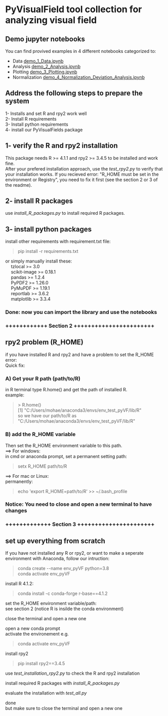 # PyVisualField tool collection for analyzing visual field 


## Demo jupyter notebooks

You can find provived examples in 4 different notebooks categorized to: </br>
- Data [demo_1_Data.ipynb](demo_1_Data.ipynb)
- Analysis [demo_2_Analysis.ipynb](demo_2_Analysis.ipynb)
- Plotting [demo_3_Plotting.ipynb](demo_3_Plotting.ipynb)
- Normalization [demo_4_Normalization_Deviation_Analysis.ipynb](demo_4_Normalization_Deviation_Analysis.ipynb)


## Address the following steps to prepare the system

1- Installs and set R and rpy2 work well </br>
2- Install R requirements </br>
3- Install python requirements </br>
4- install our PyVisualFields package

## 1- verify the R and rpy2 installation
This package needs R >= 4.1.1 and rpy2 >= 3.4.5 to be installed and work fine. </br>
After your prefered installation approach, use the _test_rpy2.py_ to verify that your installation works.
If you recieved error: "R_HOME must be set in the environment or Registry", you need to fix it first (see the section 2 or 3 of the readme). 

## 2- install R packages
use _install_R_packages.py_ to install required R packages.

## 3- install python packages
install other requirements with requirement.txt file:
> pip install -r requirements.txt </br>

or simply manually install these:   </br>
&emsp;    tzlocal >= 3.0 </br>
&emsp;    scikit-image >= 0.18.1 </br>
&emsp;    pandas >= 1.2.4 </br>
&emsp;    PyPDF2 >=  1.26.0 </br>
&emsp;    PyMuPDF >= 1.19.1 </br>
&emsp;    reportlab >=  3.6.2 </br>
&emsp;    matplotlib >= 3.3.4 </br>

### Done: now you can import the library and use the notebooks 
### ++++++++++++ Section 2 +++++++++++++++++++++++

## rpy2 problem (R_HOME)
if you have installed R and rpy2 and have a problem to set the R_HOME error: </br>
Quick fix: </br> 
### A) Get your R path (path/to/R) </br>
in R terminal type R.home() and get the path of installed R. </br>
example: </br>
> \> R.home() </br>
[1] "C:/Users/mohae/anaconda3/envs/env_test_pyVF/lib/R" </br>
so we have our path/to/R as "C:/Users/mohae/anaconda3/envs/env_test_pyVF/lib/R" 

### B) add the R_HOME variable
Then set the R_HOME environment variable to this path. </br>
==> For windows:</br>
in cmd or anaconda prompt, set a permanent setting path:
> setx R_HOME path/to/R

==> For mac or Linux: </br>
permanently: </br>
> echo 'export R_HOME=path/to/R' >> ~/.bash_profile 

### Notice: You need to close and open a new terminal to have changes

### +++++++++++++ Section 3 ++++++++++++++++++++++
## set up everything from scratch
If you have not installed any R or rpy2, or want to make a seperate environment with Anaconda, follow our intruction:

> conda create --name env_pyVF python=3.8 </br>
> conda activate env_pyVF </br>

install R 4.1.2: </br>
> conda install -c conda-forge r-base==4.1.2 

set the R_HOME environment variable/path: </br>
see section 2 (notice R is insilde the conda environment)

close the terminal and open a new one </br>

open a new conda prompt </br>
activate the environement e.g. 
> conda activate env_pyVF

install rpy2 </br>
> pip install rpy2==3.4.5 

use _test_installation_rpy2.py_ to check the R and rpy2 installation

install required R packages with _install_R_packages.py_

evaluate the installation with _test_all.py_

done </br>
but make sure to close the terminal and open a new one
